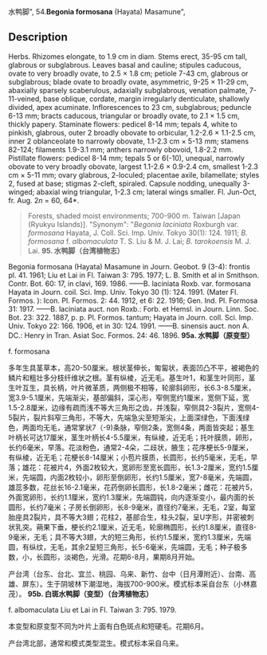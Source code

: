 水鸭脚",
54.**Begonia formosana** (Hayata) Masamune",

## Description
Herbs. Rhizomes elongate, to 1.9 cm in diam. Stems erect, 35-95 cm tall, glabrous or subglabrous. Leaves basal and cauline; stipules caducous, ovate to very broadly ovate, to 2.5 × 1.8 cm; petiole 7-43 cm, glabrous or subglabrous; blade ovate to broadly ovate, asymmetric, 9-25 × 11-29 cm, abaxially sparsely scaberulous, adaxially subglabrous, venation palmate, 7-11-veined, base oblique, cordate, margin irregularly denticulate, shallowly divided, apex acuminate. Inflorescences to 23 cm, subglabrous; peduncle 6-13 mm; bracts caducous, triangular or broadly ovate, to 2.1 × 1.5 cm, thickly papery. Staminate flowers: pedicel 8-14 mm; tepals 4, white to pinkish, glabrous, outer 2 broadly obovate to orbicular, 1.2-2.6 × 1.1-2.5 cm, inner 2 oblanceolate to narrowly obovate, 1.1-2.3 cm × 5-13 mm; stamens 82-124; filaments 1.9-3.1 mm; anthers narrowly obovoid, 1.8-2.2 mm. Pistillate flowers: pedicel 8-14 mm; tepals 5 or 6(-10), unequal, narrowly obovate to very broadly obovate, largest 1.1-2.6 × 0.9-2.4 cm, smallest 1-2.3 cm × 5-11 mm; ovary glabrous, 2-loculed; placentae axile, bilamellate; styles 2, fused at base; stigmas 2-cleft, spiraled. Capsule nodding, unequally 3-winged; abaxial wing triangular, 1-2.3 cm; lateral wings smaller. Fl. Jun-Oct, fr. Aug. 2*n* = 60, 64*.

> Forests, shaded moist environments; 700-900 m. Taiwan [Japan (Ryukyu Islands)].
  "Synonym": "*Begonia laciniata* Roxburgh var. *formosana* Hayata, J. Coll. Sci. Imp. Univ. Tokyo 30(1): 124. 1911; *B. formosana* f. *albomaculata* T. S. Liu &amp; M. J. Lai; *B. tarokoensis* M. J. Lai.
**95. 水鸭脚（台湾植物志）**

Begonia formosana (Hayata) Masamune in Journ. Geobot. 9 (3-4): frontis pl. 41. 1961; Liu et Lai in Fl. Taiwan 3: 795. 1977; L. B. Smith et al in Smithson. Contr. Bot. 60: 17, in clavi, 169. 1986. ——B. laciniata Roxb. var. formosana Hayata in Journ. coil. Sci. Imp. Univ. Tokyo 30 (1): 124. 1991. (Mater Fl. Formos. ): Icon. Pl. Formos. 2: 44. 1912, et 6: 22. 1916; Gen. Ind. Pl. Formosa 31: 1917. ——B. laciniata auct. non Roxb.: Forb. et Hemsl. in Journ. Linn. Soc. Bot. 23: 322. 1887, p. p. Pl. Formos. tantum; Hayata in Journ. coll. Sci. Imp. Univ. Tokyo 22: 166. 1906, et in 30: 124. 1991. ——B. sinensis auct. non A. DC.: Henry in Tran. Asiat Soc. Formos. 24: 46. 1896.
**95a. 水鸭脚（原变型）**

f. formosana

多年生具茎草本，高20-50厘米。根状茎伸长，匍匐状，表面凹凸不平，被褐色的鳞片和粗壮多分枝纤维状之根。茎有纵棱，近无毛。基生叶1，和茎生叶同形，茎生叶互生，具长柄，叶片微革质，两侧极不相等，轮廓斜卵形，长6.3-8.5厘米，宽3.9-5.1厘米，先端渐尖，基部偏斜，深心形，窄侧宽约1厘米，宽侧下延，宽1.5-2.8厘米，边缘有疏而浅不等大三角形之齿，并浅裂，窄侧具2-3裂片，宽侧4-5裂片，裂片斜窄三角形，不等大，先端急尖至短渐尖，上面深绿色，下面浅绿色，两面均无毛，通常掌状7（-9)条脉，窄侧2条，宽侧4条，两面皆突起；基生叶柄长可达17厘米，茎生叶柄长4-5.5厘米，有纵棱，近无毛；托叶膜质，卵形，长约6毫米，早落。花淡粉色，通常2-4朵，二歧状，腋生；花序梗长5-9厘米，有纵棱，近无毛；花梗长8-14厘米；小苞片膜质，长圆形，长约5毫米，无毛，早落；雄花：花被片4，外面2枚较大，宽卵形至宽长圆形，长1.3-2厘米，宽约1.5厘米，先端圆，内面2枚较小，卵形至倒卵形，长约1.5厘米，宽7-8毫米，先端圆，雄蕊多数，花丝长16-2.1毫米，花药倒卵长圆形，长1.8-2毫米；雌花：花被片5，外面宽卵形，长约1.1厘米，宽约1.3厘米，先端圆钝，向内逐渐变小，最内面的长圆形，长约7毫米；子房长倒卵形，长8-9毫米，直径约7毫米，无毛，2室，每室胎座具2裂片，具不等大3翅；花柱2，基部合生，柱头2裂，呈U字形，并密被刺状乳突。蒴果下垂，梗长约2.1厘米，近无毛，轮廓椭圆形，长约1.8厘米，直径8-9毫米，无毛；具不等大3翅，大的短三角形，长约1.5厘米，宽约1.3厘米，先端圆，有纵纹，无毛，其余2呈短三角形，长5-6毫米，先端圆，无毛；种子极多数，小，长圆形，淡褐色，光滑。花期6-8月，果期8月开始。

产台湾（台东、台北、宜兰、桃园、乌来、新竹、台中（日月潭附近）、台南、高雄、屏东）。生于阴坡林下潮湿地，海拔700-900米。模式标本采自台东（小林嘉茂）。
**95b. 白斑水鸭脚（变型）（台湾植物志）**

f. albomaculata Liu et Lai in Fl. Taiwan 3: 795. 1979.

本变型和原变型不同为叶片上面有白色斑点和短硬毛。花期6月。

产台湾北部，通常和模式类型混生。模式标本采自乌来。
